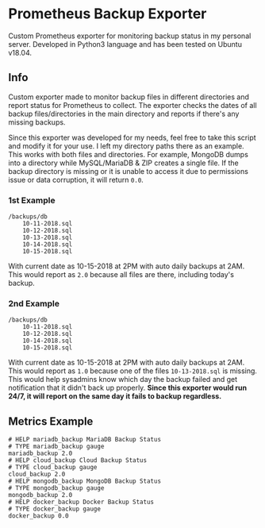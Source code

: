 # Prometheus Backup Exporter
Custom Prometheus exporter for monitoring backup status in my personal server. Developed in Python3 language and has been tested on Ubuntu v18.04.

## Info
Custom exporter made to monitor backup files in different directories and report status for Prometheus to collect. The exporter checks the dates of all backup files/directories in the main directory and reports if there's any missing backups.

Since this exporter was developed for my needs, feel free to take this script and modify it for your use. I left my directory paths there as an example. This works with both files and directories. For example, MongoDB dumps into a directory while MySQL/MariaDB & ZIP creates a single file. If the backup directory is missing or it is unable to access it due to permissions issue or data corruption, it will return `0.0`.

### 1st Example
```
/backups/db
    10-11-2018.sql
    10-12-2018.sql
    10-13-2018.sql
    10-14-2018.sql
    10-15-2018.sql
```
With current date as 10-15-2018 at 2PM with auto daily backups at 2AM. This would report as `2.0` because all files are there, including today's backup.

### 2nd Example
```
/backups/db
    10-11-2018.sql
    10-12-2018.sql
    10-14-2018.sql
    10-15-2018.sql
```
With current date as 10-15-2018 at 2PM with auto daily backups at 2AM. This would report as `1.0` because one of the files `10-13-2018.sql` is missing. This would help sysadmins know which day the backup failed and get notification that it didn't back up properly. **Since this exporter would run 24/7, it will report on the same day it fails to backup regardless.**

## Metrics Example
```
# HELP mariadb_backup MariaDB Backup Status
# TYPE mariadb_backup gauge
mariadb_backup 2.0
# HELP cloud_backup Cloud Backup Status
# TYPE cloud_backup gauge
cloud_backup 2.0
# HELP mongodb_backup MongoDB Backup Status
# TYPE mongodb_backup gauge
mongodb_backup 2.0
# HELP docker_backup Docker Backup Status
# TYPE docker_backup gauge
docker_backup 0.0
```